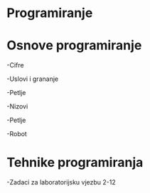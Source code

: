 # Programiranje

# Osnove programiranje
-Cifre

-Uslovi i grananje

-Petlje

-Nizovi

-Petlje

-Robot


# Tehnike programiranja

-Zadaci za laboratorijsku vjezbu 2-12
